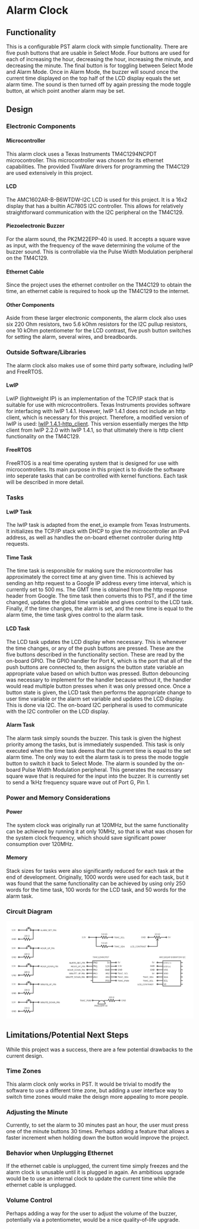 # Alarm Clock

## Functionality

This is a configurable PST alarm clock with simple functionality. There are 
five push buttons that are usable in Select Mode. Four buttons are used for 
each of increasing the hour, decreasing the hour, increasing the minute, and 
decreasing the minute. The final button is for toggling between Select Mode 
and Alarm Mode. Once in Alarm Mode, the buzzer will sound once the current 
time displayed on the top half of the LCD display equals the set alarm time. 
The sound is then turned off by again pressing the mode toggle button, at 
which point another alarm may be set.  

## Design

### Electronic Components

#### Microcontroller

This alarm clock uses a Texas Instruments TM4C1294NCPDT microcontroller. This 
microcontroller was chosen for its ethernet capabilities. The provided 
TivaWare drivers for programming the TM4C129 are used extensively in this 
project.  

#### LCD

The AMC1602AR-B-B6WTDW-I2C LCD is used for this project. It is a 16x2 display 
that has a builtin AC780S I2C controller. This allows for relatively 
straightforward communication with the I2C peripheral on the TM4C129.  

#### Piezoelectronic Buzzer

For the alarm sound, the PK2M22EPP-40 is used. It accepts a square wave as 
input, with the frequency of the wave determining the volume of the buzzer 
sound. This is controllable via the Pulse Width Modulation peripheral on the 
TM4C129.  

#### Ethernet Cable

Since the project uses the ethernet controller on the TM4C129 to obtain the 
time, an ethernet cable is required to hook up the TM4C129 to the internet.  

#### Other Components

Aside from these larger electronic components, the alarm clock also uses six 
220 Ohm resistors, two 5.6 kOhm resistors for the I2C pullup resistors, one 10 
kOhm potentiometer for the LCD contrast, five push button switches for setting 
the alarm, several wires, and breadboards.

### Outside Software/Libraries

The alarm clock also makes use of some third party software, including lwIP 
and FreeRTOS.  

#### LwIP

LwIP (lightweight IP) is an implementation of the TCP/IP stack that is 
suitable for use with microcontrollers. Texas Instruments provides software 
for interfacing with lwIP 1.4.1. However, lwIP 1.4.1 does not include an http 
client, which is necessary for this project. Therefore, a modified version of 
lwIP is used: [lwIP 1.4.1-http_client](https://github.com/zombie782/lwip-1.4.1-http_client). This version essentially merges the http 
client from lwIP 2.2.0 with lwIP 1.4.1, so that ultimately there is http 
client functionality on the TM4C129.  

#### FreeRTOS

FreeRTOS is a real time operating system that is designed for use with 
microcontrollers. Its main purpose in this project is to divide the software 
into seperate tasks that can be controlled with kernel functions. Each task 
will be described in more detail.  

### Tasks

#### LwIP Task

The lwIP task is adapted from the enet_io example from Texas Instruments. It 
initializes the TCP/IP stack with DHCP to give the microcontroller an IPv4 
address, as well as handles the on-board ethernet controller during http 
requests.  

#### Time Task

The time task is responsible for making sure the microcontroller has 
approximately the correct time at any given time. This is achieved by sending 
an http request to a Google IP address every time interval, which is currently 
set to 500 ms. The GMT time is obtained from the http response header from 
Google. The time task then converts this to PST, and if the time changed, 
updates the global time variable and gives control to the LCD task. Finally, 
if the time changes, the alarm is set, and the new time is equal to the alarm 
time, the time task gives control to the alarm task.  

#### LCD Task

The LCD task updates the LCD display when necessary. This is whenever the time 
changes, or any of the push buttons are pressed. These are the five buttons 
described in the functionality section. These are read by the on-board GPIO. 
The GPIO handler for Port K, which is the port that all of the push buttons 
are connected to, then assigns the button state variable an appropriate value 
based on which button was pressed. Button debouncing was necessary to 
implement for the handler because without it, the handler would read multiple 
button presses when it was only pressed once. Once a button state is given, 
the LCD task then performs the appropriate change to user time variable or the 
alarm set variable and updates the LCD display. This is done via I2C. The 
on-board I2C peripheral is used to communicate with the I2C controller on the 
LCD display.  

#### Alarm Task

The alarm task simply sounds the buzzer. This task is given the highest 
priority among the tasks, but is immediately suspended. This task is only 
executed when the time task deems that the current time is equal to the set 
alarm time. The only way to exit the alarm task is to press the mode toggle 
button to switch it back to Select Mode. The alarm is sounded by the on-board 
Pulse Width Modulation peripheral. This generates the necessary square wave 
that is required for the input into the buzzer. It is currently set to send a 
1kHz frequency square wave out of Port G, Pin 1.  

### Power and Memory Considerations

#### Power

The system clock was originally run at 120MHz, but the same functionality can 
be achieved by running it at only 10MHz, so that is what was chosen for the 
system clock frequency, which should save significant power consumption over 
120MHz.  

#### Memory

Stack sizes for tasks were also significantly reduced for each task at the end 
of development. Originally, 1000 words were used for each task, but it was 
found that the same functionality can be achieved by using only 250 words for 
the time task, 100 words for the LCD task, and 50 words for the alarm task.  

### Circuit Diagram

![Circuit Diagram of the Alarm Clock](circuit_diagram.png)  

## Limitations/Potential Next Steps

While this project was a success, there are a few potential drawbacks to the 
current design.  

### Time Zones

This alarm clock only works in PST. It would be trivial to modify the software 
to use a different time zone, but adding a user interface way to switch time 
zones would make the deisgn more appealing to more people.  

### Adjusting the Minute

Currently, to set the alarm to 30 minutes past an hour, the user must press 
one of the minute buttons 30 times. Perhaps adding a feature that allows a 
faster increment when holding down the button would improve the project.  

### Behavior when Unplugging Ethernet

If the ethernet cable is unplugged, the current time simply freezes and the 
alarm clock is unusable until it is plugged in again. An ambitious upgrade 
would be to use an internal clock to update the current time while the 
ethernet cable is unplugged.  

### Volume Control

Perhaps adding a way for the user to adjust the volume of the buzzer, 
potentially via a potentiometer, would be a nice quality-of-life upgrade.  